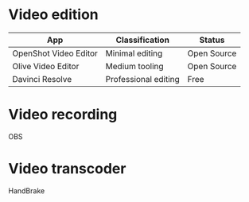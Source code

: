 # Video edition

| App                   | Classification       | Status      |
| --------------------- | -------------------- | ----------- |
| OpenShot Video Editor | Minimal editing      | Open Source |
| Olive Video Editor    | Medium tooling       | Open Source |
| Davinci Resolve       | Professional editing | Free        |

# Video recording

OBS

# Video transcoder

HandBrake